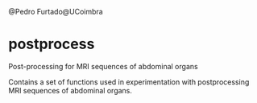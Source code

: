 @Pedro Furtado@UCoimbra
# postprocess
Post-processing for MRI sequences of abdominal organs

Contains a set of functions used in experimentation with postprocessing MRI sequences of abdominal organs. 
